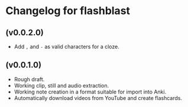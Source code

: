 # Changelog for flashblast

## (v0.0.2.0)

* Add `,` and `-` as valid characters for a cloze.

## (v0.0.1.0)

* Rough draft.
* Working clip, still and audio extraction.
* Working note creation in a format suitable for import into Anki.
* Automatically download videos from YouTube and create flashcards.
